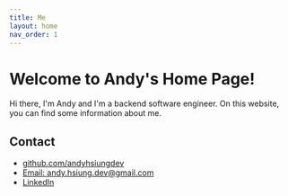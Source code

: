 ```yaml
---
title: Me
layout: home
nav_order: 1
---
```


# Welcome to Andy's Home Page!

Hi there, I'm Andy and I'm a backend software engineer. On this website, you can find some information about me.



## Contact
- [github.com/andyhsiungdev](https://github.com/AndyHsiungDev/)
- [Email: andy.hsiung.dev@gmail.com](andy.hsiung.dev@gmail.com)
- [LinkedIn](https://www.linkedin.com/in/andyhsiung89/)